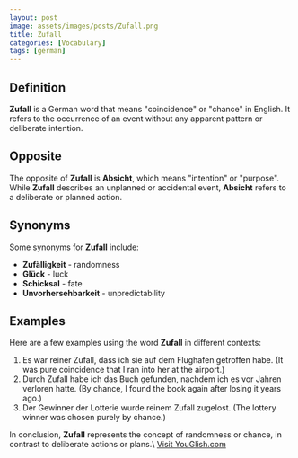 ```yaml
---
layout: post
image: assets/images/posts/Zufall.png
title: Zufall
categories: [Vocabulary]
tags: [german]
---
```


## Definition
**Zufall** is a German word that means "coincidence" or "chance" in English. It refers to the occurrence of an event without any apparent pattern or deliberate intention. 

## Opposite
The opposite of **Zufall** is **Absicht**, which means "intention" or "purpose". While **Zufall** describes an unplanned or accidental event, **Absicht** refers to a deliberate or planned action.

## Synonyms
Some synonyms for **Zufall** include:
- **Zufälligkeit** - randomness
- **Glück** - luck
- **Schicksal** - fate
- **Unvorhersehbarkeit** - unpredictability

## Examples
Here are a few examples using the word **Zufall** in different contexts:

1. Es war reiner Zufall, dass ich sie auf dem Flughafen getroffen habe. (It was pure coincidence that I ran into her at the airport.)
2. Durch Zufall habe ich das Buch gefunden, nachdem ich es vor Jahren verloren hatte. (By chance, I found the book again after losing it years ago.)
3. Der Gewinner der Lotterie wurde reinem Zufall zugelost. (The lottery winner was chosen purely by chance.)

In conclusion, **Zufall** represents the concept of randomness or chance, in contrast to deliberate actions or plans.\ <a id="yg-widget-0" class="youglish-widget" data-query="Zufall" data-lang="german" data-components="8412" data-auto-start="0" data-bkg-color="theme_light" data-title="How%20to%20pronounce%20Zufall%20in%20German"  rel="nofollow" href="https://youglish.com">Visit YouGlish.com</a><script async src="https://youglish.com/public/emb/widget.js" charset="utf-8"></script>